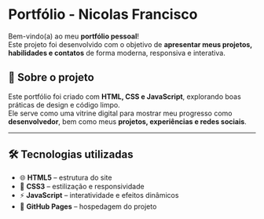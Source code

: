 # Portfólio - Nicolas Francisco

Bem-vindo(a) ao meu **portfólio pessoal**!  
Este projeto foi desenvolvido com o objetivo de **apresentar meus projetos, habilidades e contatos** de forma moderna, responsiva e interativa.


## 🧠 Sobre o projeto

Este portfólio foi criado com **HTML, CSS e JavaScript**, explorando boas práticas de design e código limpo.  
Ele serve como uma vitrine digital para mostrar meu progresso como **desenvolvedor**, bem como meus **projetos, experiências e redes sociais**.

---

## 🛠️ Tecnologias utilizadas

- 🌐 **HTML5** – estrutura do site  
- 🎨 **CSS3** – estilização e responsividade  
- ⚡ **JavaScript** – interatividade e efeitos dinâmicos  
- 💾 **GitHub Pages** – hospedagem do projeto  





